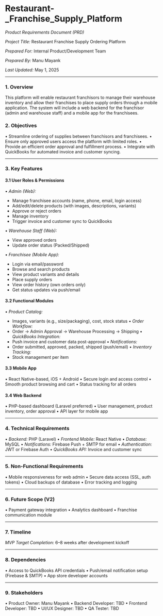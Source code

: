 # Restaurant-_Franchise_Supply_Platform
*Product Requirements Document (PRD)*

*Project Title:* Restaurant Franchise Supply Ordering Platform

*Prepared For:* Internal Product/Development Team

*Prepared By:* Manu Mayank

*Last Updated:* May 1, 2025

---

### 1. Overview
This platform will enable restaurant franchisors to manage their warehouse inventory and allow their franchises to place supply orders through a mobile application. The system will include a web backend for the franchisor (admin and warehouse staff) and a mobile app for the franchisees.

### 2. Objectives
•⁠  ⁠Streamline ordering of supplies between franchisors and franchisees.
•⁠  ⁠Ensure only approved users access the platform with limited roles.
•⁠  ⁠Provide an efficient order approval and fulfillment process.
•⁠  ⁠Integrate with QuickBooks for automated invoice and customer syncing.

---

### 3. Key Features

#### 3.1 User Roles & Permissions
•⁠  ⁠*Admin (Web):*
  - Manage franchisee accounts (name, phone, email, login access)
  - Add/edit/delete products (with images, descriptions, variants)
  - Approve or reject orders
  - Manage inventory
  - Trigger invoice and customer sync to QuickBooks

•⁠  ⁠*Warehouse Staff (Web):*
  - View approved orders
  - Update order status (Packed/Shipped)

•⁠  ⁠*Franchisee (Mobile App):*
  - Login via email/password
  - Browse and search products
  - View product variants and details
  - Place supply orders
  - View order history (own orders only)
  - Get status updates via push/email

#### 3.2 Functional Modules
•⁠  ⁠*Product Catalog:*
  - Images, variants (e.g., size/packaging), cost, stock status
•⁠  ⁠*Order Workflow:*
  - Order → Admin Approval → Warehouse Processing → Shipping
•⁠  ⁠*QuickBooks Integration:*
  - Push invoice and customer data post-approval
•⁠  ⁠*Notifications:*
  - Order submitted, approved, packed, shipped (push/email)
•⁠  ⁠*Inventory Tracking:*
  - Stock management per item

#### 3.3 Mobile App
•⁠  ⁠React Native-based, iOS + Android
•⁠  ⁠Secure login and access control
•⁠  ⁠Smooth product browsing and cart
•⁠  ⁠Status tracking for all orders

#### 3.4 Web Backend
•⁠  ⁠PHP-based dashboard (Laravel preferred)
•⁠  ⁠User management, product inventory, order approval
•⁠  ⁠API layer for mobile app

---

### 4. Technical Requirements
•⁠  ⁠*Backend:* PHP (Laravel)
•⁠  ⁠*Frontend Mobile:* React Native
•⁠  ⁠*Database:* MySQL
•⁠  ⁠*Notifications:* Firebase Push + SMTP for email
•⁠  ⁠*Authentication:* JWT or Firebase Auth
•⁠  ⁠*QuickBooks API:* Invoice and customer sync

---

### 5. Non-Functional Requirements
•⁠  ⁠Mobile responsiveness for web admin
•⁠  ⁠Secure data access (SSL, auth tokens)
•⁠  ⁠Cloud backups of database
•⁠  ⁠Error tracking and logging

---

### 6. Future Scope (V2)
•⁠  ⁠Payment gateway integration
•⁠  ⁠Analytics dashboard
•⁠  ⁠Franchise communication module

---

### 7. Timeline
*MVP Target Completion:* 6–8 weeks after development kickoff

---

### 8. Dependencies
•⁠  ⁠Access to QuickBooks API credentials
•⁠  ⁠Push/email notification setup (Firebase & SMTP)
•⁠  ⁠App store developer accounts

---

### 9. Stakeholders
•⁠  ⁠Product Owner: Manu Mayank
•⁠  ⁠Backend Developer: TBD
•⁠  ⁠Frontend Developer: TBD
•⁠  ⁠UI/UX Designer: TBD
•⁠  ⁠QA Tester: TBD
